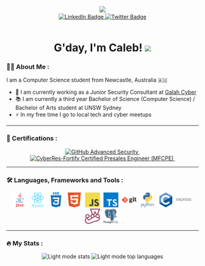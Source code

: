 <div id="header" align="center">
  <img src="https://media.giphy.com/media/M9gbBd9nbDrOTu1Mqx/giphy.gif" width="100"/>
    <div id="badges">
    <a href="https://www.linkedin.com/in/calebwatts01/">
      <img src="https://img.shields.io/badge/LinkedIn-blue?style=for-the-badge&logo=linkedin&logoColor=white" alt="LinkedIn Badge"/>
    </a>
    <a href="https://twitter.com/calebjwatts">
      <img src="https://img.shields.io/badge/Twitter-blue?style=for-the-badge&logo=twitter&logoColor=white" alt="Twitter Badge"/>
    </a>
  </div>
  <img src="https://komarev.com/ghpvc/?username=hackermonke&style=flat-square&color=blue" alt=""/>
  <h1>
    G'day, I'm Caleb!
    <img src="https://media.giphy.com/media/hvRJCLFzcasrR4ia7z/giphy.gif" width="28px"/>
  </h1>
</div>

### :man_technologist: About Me :
I am a Computer Science student from Newcastle, Australia 🇦🇺

- 🦜 I am currently working as a Junior Security Consultant at [Galah Cyber](https://www.galahcyber.com.au)
- 📚 I am currently a third year Bachelor of Science (Computer Science) / Bachelor of Arts student at UNSW Sydney
- ⚡ In my free time I go to local tech and cyber meetups


---

### 📖 Certifications :
<div align="center">
  <a href="https://www.credly.com/badges/05b413fe-737f-4323-a54a-68d16990dcd3/public_url">
    <img src="https://github.com/hackermonke/hackermonke/blob/main/github-advanced-security.png" title="GitHub Advanced Security" alt="GitHub Advanced Security" width="128" height="128"/>&nbsp;
  </a>
  <a href="https://www.credly.com/badges/2d0a6043-585a-42cb-9f82-9656bde04f87/public_url">
    <img src="https://github.com/hackermonke/hackermonke/blob/main/cyberres-fortify-certified-presales-engineer-mfcpe.png" title="CyberRes-Fortify Certified Presales Engineer (MFCPE)" alt="CyberRes-Fortify Certified Presales Engineer (MFCPE)" width="128" height="128"/>&nbsp;
  </a>
</div>

---

### :hammer_and_wrench: Languages, Frameworks and Tools :
<div align="center">
  <img src="https://github.com/devicons/devicon/blob/master/icons/java/java-original-wordmark.svg" title="Java" alt="Java" width="40" height="40"/>&nbsp;
  <img src="https://github.com/devicons/devicon/blob/master/icons/react/react-original-wordmark.svg" title="React" alt="React" width="40" height="40"/>&nbsp;
  <img src="https://github.com/devicons/devicon/blob/master/icons/css3/css3-plain-wordmark.svg"  title="CSS3" alt="CSS" width="40" height="40"/>&nbsp;
  <img src="https://github.com/devicons/devicon/blob/master/icons/html5/html5-original.svg" title="HTML5" alt="HTML" width="40" height="40"/>&nbsp;
  <img src="https://github.com/devicons/devicon/blob/master/icons/javascript/javascript-original.svg" title="JavaScript" alt="JavaScript" width="40" height="40"/>&nbsp;
  <img src="https://github.com/devicons/devicon/blob/master/icons/typescript/typescript-original.svg" title="TypeScript" alt="TypeScript" width="40" height="40"/>&nbsp;
  <img src="https://github.com/devicons/devicon/blob/master/icons/git/git-original-wordmark.svg" title="Git" **alt="Git" width="40" height="40"/>&nbsp;
  <img src="https://github.com/devicons/devicon/blob/master/icons/python/python-original-wordmark.svg" title="Python" **alt="Python" width="40" height="40"/>&nbsp;
  <img src="https://github.com/devicons/devicon/blob/master/icons/c/c-original.svg" title="C" **alt="C" width="40" height="40"/>&nbsp;
  <img src="https://github.com/devicons/devicon/blob/master/icons/express/express-original-wordmark.svg" title="Express" **alt="Express" width="40" height="40"/>&nbsp;
  <img src="https://github.com/devicons/devicon/blob/master/icons/jest/jest-plain.svg" title="Jest" **alt="Jest" width="40" height="40"/>&nbsp;
  <img src="https://github.com/devicons/devicon/blob/master/icons/postgresql/postgresql-original-wordmark.svg" title="Postgres" **alt="Postgres" width="40" height="40"/>&nbsp;
  
</div>

---

### :fire: My Stats :
<div align="center">
  <picture>
    <source media="(prefers-color-scheme: dark)" srcset="https://github-readme-stats.vercel.app/api?username=hackermonke&show_icons=true&theme=dark&hide_border=true&bg_color=ffffff00">
    <img alt="Light mode stats" src="https://github-readme-stats.vercel.app/api?username=hackermonke&show_icons=true&theme=default&hide_border=true">
  </picture>
  <picture>
    <source media="(prefers-color-scheme: dark)" srcset="https://github-readme-stats.vercel.app/api/top-langs/?username=hackermonke&langs_count=10&layout=compact&theme=dark&hide_border=true&bg_color=ffffff00">
    <img alt="Light mode top languages" src="https://github-readme-stats.vercel.app/api/top-langs/?username=hackermonke&langs_count=10&layout=compact&theme=default&hide_border=true">
  </picture>
</div>
